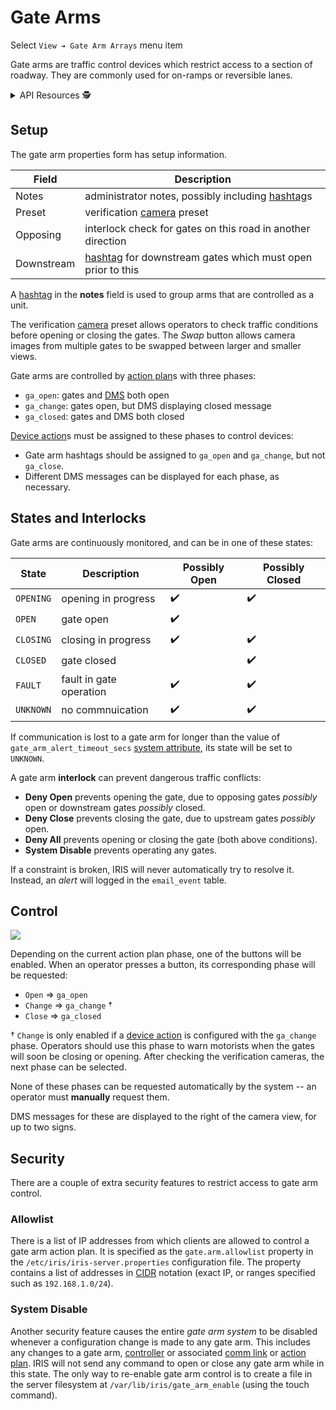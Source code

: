 # Gate Arms

Select `View ➔ Gate Arm Arrays` menu item

Gate arms are traffic control devices which restrict access to a section of
roadway.  They are commonly used for on-ramps or reversible lanes.

<details>
<summary>API Resources 🕵️ </summary>

* `iris/gate_arm_interlock` (lookup table)
* `iris/gate_arm_state` (lookup table)
* `iris/api/gate_arm` (primary)
* `iris/api/gate_arm/{name}`

| Access       | Primary                               | Secondary       |
|--------------|---------------------------------------|-----------------|
| 👁️  View      | name, location, arm\_state, interlock | geo\_loc, fault |
| 👉 Operate   |                                       | lock †          |
| 🔧 Configure | controller, notes                     | pin, preset, opposing, downstream_hashtag |

† _Write only_

</details>

## Setup

The gate arm properties form has setup information.

Field      | Description
-----------|---------------------------------------------------
Notes      | administrator notes, possibly including [hashtag]s
Preset     | verification [camera] preset
Opposing   | interlock check for gates on this road in another direction
Downstream | [hashtag] for downstream gates which must open prior to this

A [hashtag] in the **notes** field is used to group arms that are controlled
as a unit.

The verification [camera] preset allows operators to check traffic conditions
before opening or closing the gates.  The _Swap_ button allows camera images
from multiple gates to be swapped between larger and smaller views.

Gate arms are controlled by [action plan]s with three phases:
- `ga_open`: gates and [DMS] both open
- `ga_change`: gates open, but DMS displaying closed message
- `ga_closed`: gates and DMS both closed

[Device action]s must be assigned to these phases to control devices:
- Gate arm hashtags should be assigned to `ga_open` and `ga_change`, but not
  `ga_close`.
- Different DMS messages can be displayed for each phase, as necessary.

## States and Interlocks

Gate arms are continuously monitored, and can be in one of these states:

State        | Description             | Possibly Open | Possibly Closed
-------------|-------------------------|---------------|----------------
`OPENING`    | opening in progress     | ✔️             | ✔️
`OPEN`       | gate open               | ✔️             |
`CLOSING`    | closing in progress     | ✔️             | ✔️
`CLOSED`     | gate closed             |               | ✔️
`FAULT`      | fault in gate operation | ✔️             | ✔️
`UNKNOWN`    | no commnuication        | ✔️             | ✔️

If communication is lost to a gate arm for longer than the value of
`gate_arm_alert_timeout_secs` [system attribute], its state will be set to
`UNKNOWN`.

A gate arm **interlock** can prevent dangerous traffic conflicts:
- **Deny Open** prevents opening the gate, due to opposing gates _possibly_
  open or downstream gates _possibly_ closed.
- **Deny Close** prevents closing the gate, due to upstream gates _possibly_
  open.
- **Deny All** prevents opening or closing the gate (both above conditions).
- **System Disable** prevents operating any gates.

If a constraint is broken, IRIS will never automatically try to resolve it.
Instead, an _alert_ will logged in the `email_event` table.

## Control

![](images/gate_arm_dispatch.png)

Depending on the current action plan phase, one of the buttons will be enabled.
When an operator presses a button, its corresponding phase will be requested:
- `Open` ⇒ `ga_open`
- `Change` ⇒ `ga_change` †
- `Close` ⇒ `ga_closed`

† `Change` is only enabled if a [device action] is configured with the
`ga_change` phase.  Operators should use this phase to warn motorists when
the gates will soon be closing or opening.  After checking the verification
cameras, the next phase can be selected.

None of these phases can be requested automatically by the system -- an
operator must **manually** request them.

DMS messages for these are displayed to the right of the camera view, for up to
two signs.

## Security

There are a couple of extra security features to restrict access to gate arm
control.

### Allowlist

There is a list of IP addresses from which clients are allowed to control a
gate arm action plan.  It is specified as the `gate.arm.allowlist` property in
the `/etc/iris/iris-server.properties` configuration file.  The property
contains a list of addresses in [CIDR] notation (exact IP, or ranges specified
such as `192.168.1.0/24`).

### System Disable

Another security feature causes the entire _gate arm system_ to be disabled
whenever a configuration change is made to any gate arm.  This includes any
changes to a gate arm, [controller] or associated [comm link] or [action plan].
IRIS will not send any command to open or close any gate arm while in this
state.  The only way to re-enable gate arm control is to create a file in the
server filesystem at `/var/lib/iris/gate_arm_enable` (using the touch command).


[action plan]: action_plans.html
[camera]: cameras.html
[CIDR]: https://en.wikipedia.org/wiki/Classless_Inter-Domain_Routing
[comm link]: comm_links.html
[controller]: controllers.html
[device action]: action_plans.html#device-actions
[DMS]: dms.html
[hashtag]: hashtags.html
[phase]: action_plans.html#plan-phases
[system attribute]: system_attributes.html
